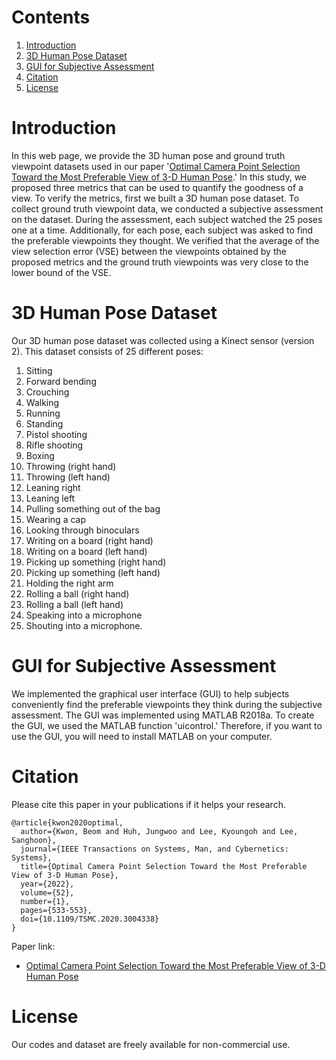 # Contents
1. [Introduction](Introduction)
2. [3D Human Pose Dataset](3D-Human-Pose-Dataset)
3. [GUI for Subjective Assessment](GUI-for-Subjective-Assessment)
4. [Citation](Citation)
5. [License](License)

# Introduction

In this web page, we provide the 3D human pose and ground truth viewpoint datasets used in our paper '[Optimal Camera Point Selection Toward the Most Preferable View of 3-D Human Pose](https://doi.org/10.1109/TSMC.2020.3004338).' In this study, we proposed three metrics that can be used to quantify the goodness of a view. To verify the metrics, first we built a 3D human pose dataset. To collect ground truth viewpoint data, we conducted a subjective assessment on the dataset. During the assessment, each subject watched the 25 poses one at a time. Additionally, for each pose, each subject was asked to find the preferable viewpoints they thought. We verified that the average of the view selection error (VSE) between the viewpoints obtained by the proposed metrics and the ground truth viewpoints was very close to the lower bound of the VSE.

# 3D Human Pose Dataset

Our 3D human pose dataset was collected using a Kinect sensor (version 2). This dataset consists of 25 different poses: 
 1. Sitting
 2. Forward bending
 3. Crouching
 4. Walking
 5. Running
 6. Standing
 7. Pistol shooting
 8. Rifle shooting
 9. Boxing
10. Throwing (right hand)
11. Throwing (left hand)
12. Leaning right
13. Leaning left
14. Pulling something out of the bag
15. Wearing a cap
16. Looking through binoculars
17. Writing on a board (right hand)
18. Writing on a board (left hand)
19. Picking up something (right hand)
20. Picking up something (left hand)
21. Holding the right arm
22. Rolling a ball (right hand)
23. Rolling a ball (left hand)
24. Speaking into a microphone
25. Shouting into a microphone.

# GUI for Subjective Assessment

We implemented the graphical user interface (GUI) to help subjects conveniently find the preferable viewpoints they think during the subjective assessment. The GUI was implemented using MATLAB R2018a. To create the GUI, we used the MATLAB function 'uicontrol.' Therefore, if you want to use the GUI, you will need to install MATLAB on your computer.

# Citation
Please cite this paper in your publications if it helps your research.

```
@article{kwon2020optimal,
  author={Kwon, Beom and Huh, Jungwoo and Lee, Kyoungoh and Lee, Sanghoon},
  journal={IEEE Transactions on Systems, Man, and Cybernetics: Systems},
  title={Optimal Camera Point Selection Toward the Most Preferable View of 3-D Human Pose},
  year={2022},
  volume={52},
  number={1},
  pages={533-553},  
  doi={10.1109/TSMC.2020.3004338}
}
```
Paper link:
* [Optimal Camera Point Selection Toward the Most Preferable View of 3-D Human Pose](https://doi.org/10.1109/TSMC.2020.3004338)

# License
Our codes and dataset are freely available for non-commercial use.
